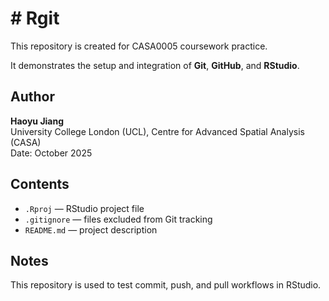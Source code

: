 
# # Rgit

This repository is created for CASA0005 coursework practice.

It demonstrates the setup and integration of **Git**, **GitHub**, and **RStudio**.

## Author
**Haoyu Jiang**  
University College London (UCL), Centre for Advanced Spatial Analysis (CASA)  
Date: October 2025

## Contents
- `.Rproj` — RStudio project file  
- `.gitignore` — files excluded from Git tracking  
- `README.md` — project description  

## Notes
This repository is used to test commit, push, and pull workflows in RStudio.

